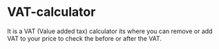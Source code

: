 # VAT-calculator
It is a VAT (Value added tax) calculator its where you can remove or add VAT to your price to check the before or after the VAT.
